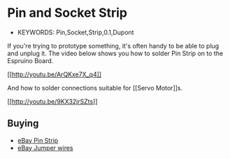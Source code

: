 <!--- Copyright (c) 2013 Gordon Williams, Pur3 Ltd. See the file LICENSE for copying permission. -->
Pin and Socket Strip
====================

* KEYWORDS: Pin,Socket,Strip,0.1,Dupont

If you're trying to prototype something, it's often handy to be able to plug and unplug it. The video below shows you how to solder Pin Strip on to the Espruino Board.

[[http://youtu.be/ArQKxe7X_q4]]

And how to solder connections suitable for [[Servo Motor]]s.

[[http://youtu.be/9KX32jrSZts]] 

Buying
-----

* [eBay Pin Strip](http://www.ebay.com/sch/i.html?_nkw=0.1+pin+strip)
* [eBay Jumper wires](http://www.ebay.com/sch/i.html?_nkw=female+dupont+jumper+wire)
